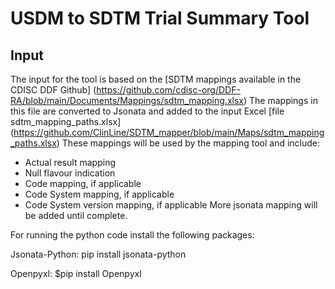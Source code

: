 # USDM to SDTM Trial Summary Tool

## Input
The input for the tool is based on the [SDTM mappings available in the CDISC DDF Github] (https://github.com/cdisc-org/DDF-RA/blob/main/Documents/Mappings/sdtm_mapping.xlsx)
The mappings in this file are converted to Jsonata and added to the input Excel [file sdtm_mapping_paths.xlsx] (https://github.com/ClinLine/SDTM_mapper/blob/main/Maps/sdtm_mapping_paths.xlsx)
These mappings will be used by the mapping tool and include:
- Actual result mapping
- Null flavour indication
- Code mapping, if applicable
- Code System mapping, if applicable
- Code System version mapping, if applicable
More jsonata mapping will be added until complete.

For running the python code install the following packages:

Jsonata-Python:
pip install jsonata-python

Openpyxl:
$pip install Openpyxl

